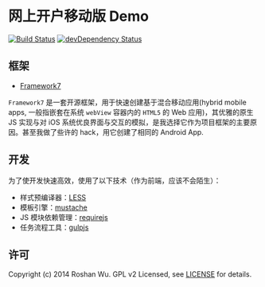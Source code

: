 # 网上开户移动版 Demo

[![Build Status](http://img.shields.io/travis/roshanca/kh-demo-mobile.svg?style=flat-square)](https://travis-ci.org/roshanca/kh-demo-mobile)
[![devDependency Status](https://david-dm.org/roshanca/kh-demo-mobile/dev-status.svg?style=flat)](https://david-dm.org/roshanca/kh-demo-mobile#info=devDependencies)

## 框架

* [Framework7](http://www.idangero.us/framework7/)

`Framework7` 是一套开源框架，用于快速创建基于混合移动应用(hybrid mobile apps, 一般指嵌套在系统 `webView` 容器内的 `HTML5` 的 Web 应用)，其优雅的原生 JS 实现与对 iOS 系统优良界面与交互的模拟，是我选择它作为项目框架的主要原因。甚至我做了些许的 hack，用它创建了相同的 Android App.

## 开发

为了使开发快速高效，使用了以下技术（作为前端，应该不会陌生）：

* 样式预编译器：[LESS](http://www.lesscss.net)
* 模板引擎：[mustache](http://mustache.github.io)
* JS 模块依赖管理：[requirejs](http://requirejs.org)
* 任务流程工具：[gulpjs](http://gulpjs.com)

## 许可
Copyright (c) 2014 Roshan Wu. GPL v2 Licensed, see [LICENSE](https://github.com/roshanca/kh-demo-mobile/blob/master/LICENSE) for details.
